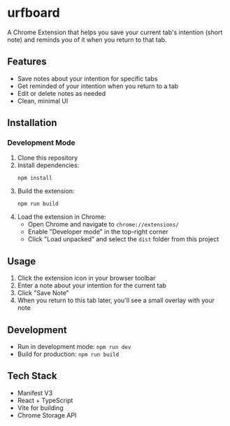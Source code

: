 # urfboard

A Chrome Extension that helps you save your current tab's intention (short note) and reminds you of it when you return to that tab.

## Features

- Save notes about your intention for specific tabs
- Get reminded of your intention when you return to a tab
- Edit or delete notes as needed
- Clean, minimal UI

## Installation

### Development Mode

1. Clone this repository
2. Install dependencies:
   ```
   npm install
   ```
3. Build the extension:
   ```
   npm run build
   ```
4. Load the extension in Chrome:
   - Open Chrome and navigate to `chrome://extensions/`
   - Enable "Developer mode" in the top-right corner
   - Click "Load unpacked" and select the `dist` folder from this project

## Usage

1. Click the extension icon in your browser toolbar
2. Enter a note about your intention for the current tab
3. Click "Save Note"
4. When you return to this tab later, you'll see a small overlay with your note

## Development

- Run in development mode: `npm run dev`
- Build for production: `npm run build`

## Tech Stack

- Manifest V3
- React + TypeScript
- Vite for building
- Chrome Storage API